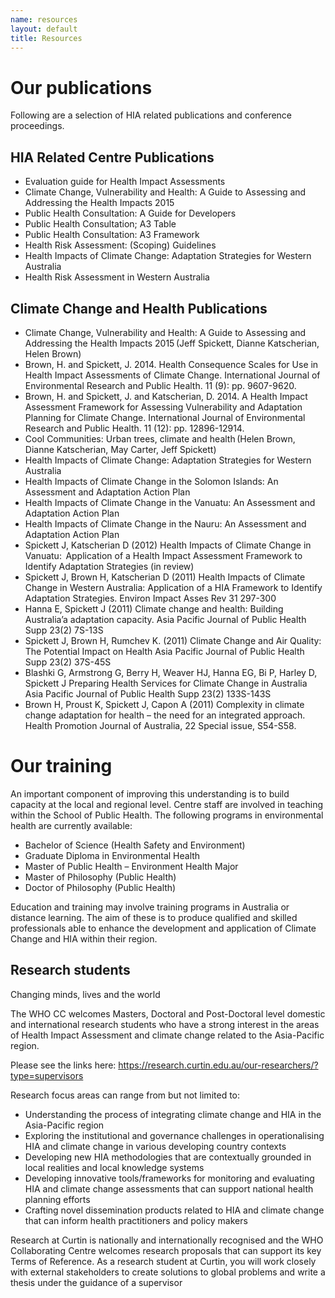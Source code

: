 ```yaml
---
name: resources
layout: default
title: Resources
---
```


#   <a name="our-publications"></a>Our publications 

Following are a selection of HIA related publications and conference proceedings. 

##   HIA Related Centre Publications 

-    Evaluation guide for Health Impact Assessments  
-    Climate Change, Vulnerability and Health: A Guide to Assessing and Addressing the Health Impacts 2015  
-    Public Health Consultation: A Guide for Developers  
-    Public Health Consultation; A3 Table  
-    Public Health Consultation: A3 Framework  
-    Health Risk Assessment: (Scoping) Guidelines  
-    Health Impacts of Climate Change: Adaptation Strategies for Western Australia  
-    Health Risk Assessment in Western Australia  

##    Climate Change and Health Publications 

-    Climate Change, Vulnerability and Health: A Guide to Assessing and Addressing the Health Impacts 2015 (Jeff Spickett, Dianne Katscherian, Helen Brown)  
-    Brown, H. and Spickett, J. 2014. Health Consequence Scales for Use in Health Impact Assessments of Climate Change. International Journal of Environmental Research and Public Health. 11 (9): pp. 9607-9620.  
-    Brown, H. and Spickett, J. and Katscherian, D. 2014. A Health Impact Assessment Framework for Assessing Vulnerability and Adaptation Planning for Climate Change. International Journal of Environmental Research and Public Health. 11 (12): pp. 12896-12914.  
-    Cool Communities: Urban trees, climate and health (Helen Brown, Dianne Katscherian, May Carter, Jeff Spickett)  
-    Health Impacts of Climate Change: Adaptation Strategies for Western Australia   
-    Health Impacts of Climate Change in the Solomon Islands: An Assessment and Adaptation Action Plan  
-    Health Impacts of Climate Change in the Vanuatu: An Assessment and Adaptation Action Plan  
-    Health Impacts of Climate Change in the Nauru: An Assessment and Adaptation Action Plan  
-    Spickett J, Katscherian D (2012) Health Impacts of Climate Change in Vanuatu:  Application of a Health Impact Assessment Framework to Identify Adaptation Strategies (in review)  
-    Spickett J, Brown H, Katscherian D (2011) Health Impacts of Climate Change in Western Australia: Application of a HIA Framework to Identify Adaptation Strategies. Environ Impact Asses Rev 31 297-300  
-    Hanna E, Spickett J (2011) Climate change and health: Building Australia’a adaptation capacity. Asia Pacific Journal of Public Health Supp 23(2) 7S-13S  
-    Spickett J, Brown H, Rumchev K. (2011) Climate Change and Air Quality: The Potential Impact on Health Asia Pacific Journal of Public Health Supp 23(2) 37S-45S  
-    Blashki G, Armstrong G, Berry H, Weaver HJ, Hanna EG, Bi P, Harley D, Spickett J Preparing Health Services for Climate Change in Australia Asia Pacific Journal of Public Health Supp 23(2) 133S-143S  
-    Brown H, Proust K, Spickett J, Capon A (2011) Complexity in climate change adaptation for health – the need for an integrated approach.  Health Promotion Journal of Australia, 22 Special issue, S54-S58.  

#   <a name="training"></a>Our training

An important component of improving this understanding is to build capacity at the local and regional level. Centre staff are involved in teaching within the School of Public Health. The following programs in environmental health are currently available: 

-    Bachelor of Science (Health Safety and Environment)  
-    Graduate Diploma in Environmental Health  
-    Master of Public Health – Environment Health Major  
-    Master of Philosophy (Public Health)  
-    Doctor of Philosophy (Public Health)  

Education and training may involve training programs in Australia or distance learning. The aim of these is to produce qualified and skilled professionals able to enhance the development and application of Climate Change and HIA within their region. 

##    Research students 

Changing minds, lives and the world 

The WHO CC welcomes Masters, Doctoral and Post-Doctoral level domestic and international research students who have a strong interest in the areas of Health Impact Assessment and climate change related to the Asia-Pacific region.  

Please see the links here: https://research.curtin.edu.au/our-researchers/?type=supervisors  

Research focus areas can range from but not limited to: 

-    Understanding the process of integrating climate change and HIA in the Asia-Pacific region  
-    Exploring the institutional and governance challenges in operationalising HIA and climate change in various developing country contexts  
-    Developing new HIA methodologies that are contextually grounded in local realities and local knowledge systems  
-    Developing innovative tools/frameworks for monitoring and evaluating HIA and climate change assessments that can support national health planning efforts  
-    Crafting novel dissemination products related to HIA and climate change that can inform health practitioners and policy makers  

Research at Curtin is nationally and internationally recognised and the WHO Collaborating Centre welcomes research proposals that can support its key Terms of Reference. As a research student at Curtin, you will work closely with external stakeholders to create solutions to global problems and write a thesis under the guidance of a supervisor 
